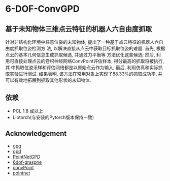 # 6-DOF-ConvGPD

## 基于未知物体三维点云特征的机器人六自由度抓取
针对非结构化环境中任意位姿的未知物体, 提出了一种基于点云特征的机器人六自由度抓取位姿检测方
法, 以解决直接从点云中获取目标抓取位姿的难题. 首先, 根据点云的基本几何信息生成抓取候选, 并通过力平衡等
方法优化这些候选; 然后, 利用可直接处理点云的卷积神经网络ConvPoint评估样本, 得分最高的抓取将被执行, 其
中抓取位姿采样和评估网络都是以原始点云作为输入; 最后, 利用仿真和实际抓取实验进行测试. 结果表明, 该方法在常用对象上实现了88.33%的抓取成功率, 并可以有效地拓展到抓取其他形状的未知物体.

## 依赖
- PCL 1.8 或以上
- Libtorch(与安装的Pytorch版本保持一致)

## Acknowledgement
- [gpg](https://github.com/atenpas/gpg)
- [gpd](https://github.com/atenpas/gpd)
- [PointNetGPD](https://github.com/lianghongzhuo/PointNetGPD)
- [6dof-graspne](https://github.com/NVlabs/6dof-graspnet)
- [convPoint](https://github.com/aboulch/ConvPoint)
- [pointnet](https://github.com/fxia22/pointnet.pytorch)
